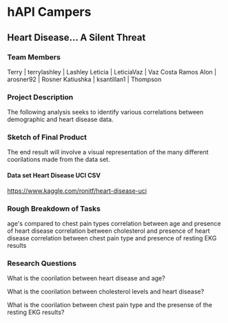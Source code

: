 # hAPI Campers


## Heart Disease... A Silent Threat

### Team Members
Terry | terrylashley | Lashley
Leticia | LeticiaVaz | Vaz Costa Ramos
Alon | arosner92 | Rosner
Katiushka | ksantillan1 | Thompson

### Project Description 

The following analysis seeks to identify various correlations between demographic and heart disease data. 

### Sketch of Final Product
The end result will involve a visual representation of the many different coorilations made from the data set. 


#### Data set Heart Disease UCI CSV
https://www.kaggle.com/ronitf/heart-disease-uci


### Rough Breakdown of Tasks
age's compared to chest pain types
correlation between age and presence of heart disease
correlation between cholesterol and presence of heart disease
correlation between chest pain type and presence of resting EKG results

### Research Questions
What is the coorilation between heart disease and age?

What is the coorilation between cholesterol levels and heart disease?

What is the coorilation between chest pain type and the presense of the resting EKG results?
